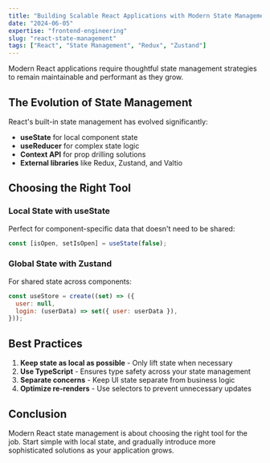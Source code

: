 ```yaml
---
title: "Building Scalable React Applications with Modern State Management"
date: "2024-06-05"
expertise: "frontend-engineering"
slug: "react-state-management"
tags: ["React", "State Management", "Redux", "Zustand"]
---
```


Modern React applications require thoughtful state management strategies to remain maintainable and performant as they grow.

## The Evolution of State Management

React's built-in state management has evolved significantly:

- **useState** for local component state
- **useReducer** for complex state logic
- **Context API** for prop drilling solutions
- **External libraries** like Redux, Zustand, and Valtio

## Choosing the Right Tool

### Local State with useState

Perfect for component-specific data that doesn't need to be shared:

```jsx
const [isOpen, setIsOpen] = useState(false);
```

### Global State with Zustand

For shared state across components:

```jsx
const useStore = create((set) => ({
  user: null,
  login: (userData) => set({ user: userData }),
}));
```

## Best Practices

1. **Keep state as local as possible** - Only lift state when necessary
2. **Use TypeScript** - Ensures type safety across your state management
3. **Separate concerns** - Keep UI state separate from business logic
4. **Optimize re-renders** - Use selectors to prevent unnecessary updates

## Conclusion

Modern React state management is about choosing the right tool for the job. Start simple with local state, and gradually introduce more sophisticated solutions as your application grows.

